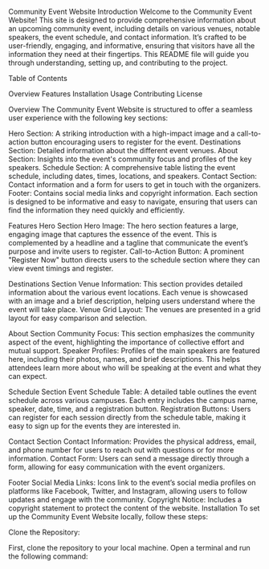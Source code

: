 Community Event Website
Introduction
Welcome to the Community Event Website! This site is designed to provide comprehensive information about an upcoming community event, including details on various venues, notable speakers, the event schedule, and contact information. It’s crafted to be user-friendly, engaging, and informative, ensuring that visitors have all the information they need at their fingertips. This README file will guide you through understanding, setting up, and contributing to the project.

Table of Contents

Overview
Features
Installation
Usage
Contributing
License

Overview
The Community Event Website is structured to offer a seamless user experience with the following key sections:

Hero Section: A striking introduction with a high-impact image and a call-to-action button encouraging users to register for the event.
Destinations Section: Detailed information about the different event venues.
About Section: Insights into the event's community focus and profiles of the key speakers.
Schedule Section: A comprehensive table listing the event schedule, including dates, times, locations, and speakers.
Contact Section: Contact information and a form for users to get in touch with the organizers.
Footer: Contains social media links and copyright information.
Each section is designed to be informative and easy to navigate, ensuring that users can find the information they need quickly and efficiently.

Features
Hero Section
Hero Image: The hero section features a large, engaging image that captures the essence of the event. This is complemented by a headline and a tagline that communicate the event’s purpose and invite users to register.
Call-to-Action Button: A prominent "Register Now" button directs users to the schedule section where they can view event timings and register.

Destinations Section
Venue Information: This section provides detailed information about the various event locations. Each venue is showcased with an image and a brief description, helping users understand where the event will take place.
Venue Grid Layout: The venues are presented in a grid layout for easy comparison and selection.

About Section
Community Focus: This section emphasizes the community aspect of the event, highlighting the importance of collective effort and mutual support.
Speaker Profiles: Profiles of the main speakers are featured here, including their photos, names, and brief descriptions. This helps attendees learn more about who will be speaking at the event and what they can expect.

Schedule Section
Event Schedule Table: A detailed table outlines the event schedule across various campuses. Each entry includes the campus name, speaker, date, time, and a registration button.
Registration Buttons: Users can register for each session directly from the schedule table, making it easy to sign up for the events they are interested in.

Contact Section
Contact Information: Provides the physical address, email, and phone number for users to reach out with questions or for more information.
Contact Form: Users can send a message directly through a form, allowing for easy communication with the event organizers.

Footer
Social Media Links: Icons link to the event’s social media profiles on platforms like Facebook, Twitter, and Instagram, allowing users to follow updates and engage with the community.
Copyright Notice: Includes a copyright statement to protect the content of the website.
Installation
To set up the Community Event Website locally, follow these steps:

Clone the Repository:

First, clone the repository to your local machine. Open a terminal and run the following command:
